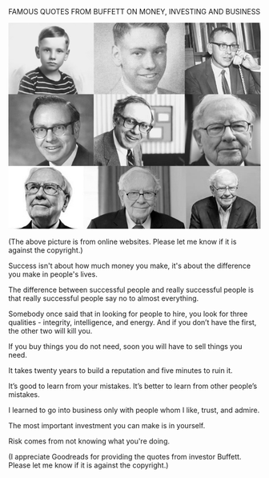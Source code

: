 FAMOUS QUOTES FROM BUFFETT ON MONEY, INVESTING AND BUSINESS


![FAMOUS QUOTES FROM BUFFETT ON MONEY, INVESTING AND BUSINESS](https://github.com/ywangnccu/ywang/blob/main/images/Buffett.jpg)


(The above picture is from online websites. Please let me know if it is against the copyright.)

Success isn't about how much money you make, it's about the difference you make in people's lives.

The difference between successful people and really successful people is that really successful people say no to almost everything.

Somebody once said that in looking for people to hire, you look for three qualities - integrity, intelligence, and energy. And if you don’t have the first, the other two will kill you.

If you buy things you do not need, soon you will have to sell things you need.

It takes twenty years to build a reputation and five minutes to ruin it.

It’s good to learn from your mistakes. It’s better to learn from other people’s mistakes.

I learned to go into business only with people whom I like, trust, and admire.

The most important investment you can make is in yourself.

Risk comes from not knowing what you're doing.


 (I appreciate Goodreads for providing the quotes from investor Buffett. Please let me know if it is against the copyright.)
